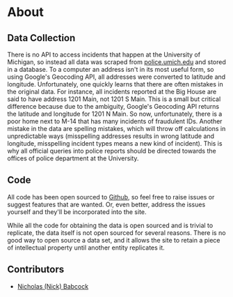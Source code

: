 # About

## Data Collection

There is no API to access incidents that happen at the University of Michigan,
so instead all data was scraped from [police.umich.edu][] and stored in a
database. To a computer an address isn't in its most useful form, so using
Google's Geocoding API, all addresses were converted to latitude and longitude.
Unfortunately, one quickly learns that there are often mistakes in the original
data. For instance, all incidents reported at the Big House are said to have
address 1201 Main, not 1201 S Main. This is a small but critical difference
because due to the ambiguity, Google's Geocoding API returns the latitude and
longitude for 1201 N Main. So now, unfortunately, there is a poor home next to
M-14 that has many incidents of fraudulent IDs. Another mistake in the data are
spelling mistakes, which will throw off calculations in unpredictable ways
(misspelling addresses results in wrong latitude and longitude, misspelling
incident types means a new kind of incident). This is why all official queries
into police reports should be directed towards the offices of police department
at the University.

## Code

All code has been open sourced to [Github][], so feel free to raise issues or
suggest features that are wanted. Or, even better, address the issues yourself
and they'll be incorporated into the site.

While all the code for obtaining the data is open sourced and is trivial to
replicate, the data itself is not open sourced for several reasons. There is
no good way to open source a data set, and it allows the site to retain a
piece of intellectual property until another entity replicates it.

## Contributors

- [Nicholas (Nick) Babcock][nbsoftsolutions]

[police.umich.edu]: http://police.umich.edu/?s=crime_log
[Github]: https://github.com/nickbabcock/dps
[nbsoftsolutions]: http://www.nbsoftsolutions.com
